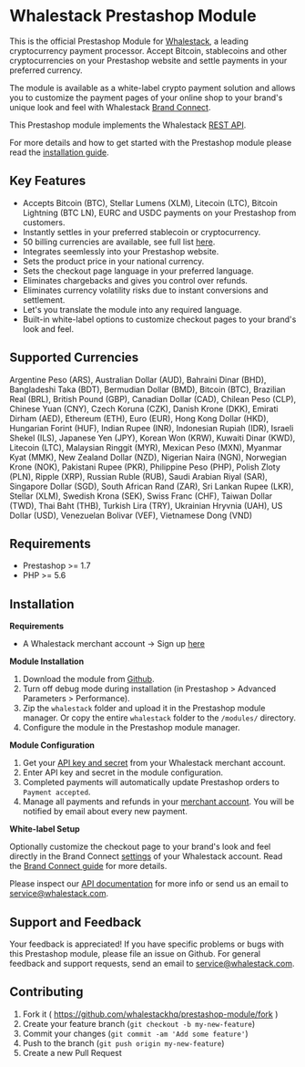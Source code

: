 # Whalestack Prestashop Module

This is the official Prestashop Module for [Whalestack](https://www.whalestack.com), a leading cryptocurrency payment processor. Accept Bitcoin, stablecoins and other cryptocurrencies on your Prestashop website and settle payments in your preferred currency. 

The module is available as a white-label crypto payment solution and allows you to customize the payment pages of your online shop to your brand's unique look and feel with Whalestack [Brand Connect](https://www.whalestack.com/en/blog/a-guide-to-white-label-crypto-payment-processing-with-brand-connect-ba732a9160fa).

This Prestashop module implements the Whalestack [REST API](https://www.whalestack.com/en/api-docs).

For more details and how to get started with the Prestashop module please read the [installation guide](https://www.whalestack.com/en/prestashop).

Key Features
------------
* Accepts Bitcoin (BTC), Stellar Lumens (XLM), Litecoin (LTC), Bitcoin Lightning (BTC LN), EURC and USDC payments on your Prestashop from customers.
* Instantly settles in your preferred stablecoin or cryptocurrency.
* 50 billing currencies are available, see full list [here](https://www.whalestack.com/en/currencies).
* Integrates seemlessly into your Prestashop website.
* Sets the product price in your national currency.
* Sets the checkout page language in your preferred language.
* Eliminates chargebacks and gives you control over refunds.
* Eliminates currency volatility risks due to instant conversions and settlement.
* Let's you translate the module into any required language.
* Built-in white-label options to customize checkout pages to your brand's look and feel.

Supported Currencies
------------

Argentine Peso (ARS), Australian Dollar (AUD), Bahraini Dinar (BHD), Bangladeshi Taka (BDT), Bermudian Dollar (BMD), Bitcoin (BTC), Brazilian Real (BRL), British Pound (GBP), Canadian Dollar (CAD), Chilean Peso (CLP), Chinese Yuan (CNY), Czech Koruna (CZK), Danish Krone (DKK), Emirati Dirham (AED), Ethereum (ETH), Euro (EUR), Hong Kong Dollar (HKD), Hungarian Forint (HUF), Indian Rupee (INR), Indonesian Rupiah (IDR), Israeli Shekel (ILS), Japanese Yen (JPY), Korean Won (KRW), Kuwaiti Dinar (KWD), Litecoin (LTC), Malaysian Ringgit (MYR), Mexican Peso (MXN), Myanmar Kyat (MMK), New Zealand Dollar (NZD), Nigerian Naira (NGN), Norwegian Krone (NOK), Pakistani Rupee (PKR), Philippine Peso (PHP), Polish Zloty (PLN), Ripple (XRP), Russian Ruble (RUB), Saudi Arabian Riyal (SAR), Singapore Dollar (SGD), South African Rand (ZAR), Sri Lankan Rupee (LKR), Stellar (XLM), Swedish Krona (SEK), Swiss Franc (CHF), Taiwan Dollar (TWD), Thai Baht (THB), Turkish Lira (TRY), Ukrainian Hryvnia (UAH), US Dollar (USD), Venezuelan Bolivar (VEF), Vietnamese Dong (VND)

Requirements
------------
* Prestashop >= 1.7
* PHP >= 5.6

Installation
---------------------
**Requirements**

* A Whalestack merchant account -> Sign up [here](https://www.whalestack.com)

**Module Installation**

1. Download the module from [Github](https://github.com/whalestackhq/prestashop-module).
1. Turn off debug mode during installation (in Prestashop > Advanced Parameters > Performance).
1. Zip the `whalestack` folder and upload it in the Prestashop module manager. Or copy the entire `whalestack` folder to the `/modules/` directory.
1. Configure the module in the Prestashop module manager.

**Module Configuration**

1. Get your [API key and secret](https://www.whalestack.com/en/api-settings) from your Whalestack merchant account.
1. Enter API key and secret in the module configuration.
1. Completed payments will automatically update Prestashop orders to `Payment accepted`.
1. Manage all payments and refunds in your [merchant account](https://www.whalestack.com). You will be notified by email about every new payment.

**White-label Setup**

Optionally customize the checkout page to your brand's look and feel directly in the Brand Connect [settings](https://www.whalestack.com/en/account-settings#brandingConfigs) of your Whalestack account. Read the [Brand Connect guide](https://www.whalestack.com/en/blog/a-guide-to-white-label-crypto-payment-processing-with-brand-connect-ba732a9160fa) for more details.

Please inspect our [API documentation](https://www.whalestack.com/en/api-docs) for more info or send us an email to service@whalestack.com.

Support and Feedback
--------------------
Your feedback is appreciated! If you have specific problems or bugs with this Prestashop module, please file an issue on Github. For general feedback and support requests, send an email to service@whalestack.com.

Contributing
------------

1. Fork it ( https://github.com/whalestackhq/prestashop-module/fork )
2. Create your feature branch (`git checkout -b my-new-feature`)
3. Commit your changes (`git commit -am 'Add some feature'`)
4. Push to the branch (`git push origin my-new-feature`)
5. Create a new Pull Request